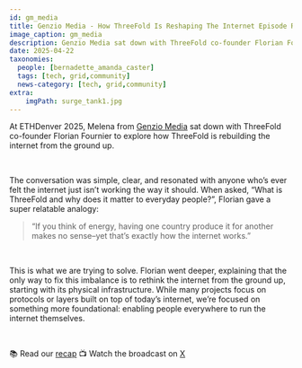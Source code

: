 ```yaml
---
id: gm_media
title: Genzio Media - How ThreeFold Is Reshaping The Internet Episode Recap
image_caption: gm_media
description: Genzio Media sat down with ThreeFold co-founder Florian Fournier to discuss how ThreeFold is rebuilding the internet, in a clear, relatable conversation.
date: 2025-04-22
taxonomies:
  people: [bernadette_amanda_caster]
  tags: [tech, grid,community]
  news-category: [tech, grid,community]
extra:
    imgPath: surge_tank1.jpg
---
```


At ETHDenver 2025, Melena from [Genzio Media](https://www.genzio.co/) sat down with ThreeFold co-founder Florian Fournier to explore how ThreeFold is rebuilding the internet from the ground up.

<br/>

The conversation was simple, clear, and resonated with anyone who’s ever felt the internet just isn’t working the way it should. When asked, “What is ThreeFold and why does it matter to everyday people?”, Florian gave a super relatable analogy:

> “If you think of energy, having one country produce it for another makes no sense–yet that’s exactly how the internet works.”

<br/>

This is what we are trying to solve. Florian went deeper, explaining that the only way to fix this imbalance is to rethink the internet from the ground up, starting with its physical infrastructure. While many projects focus on protocols or layers built on top of today’s internet, we’re focused on something more foundational: enabling people everywhere to run the internet themselves.

<br/>

📚 Read our [recap](https://forum.threefold.io/t/genzio-media-how-threefold-is-reshaping-the-internet/4576)
📺 Watch the broadcast on [X](https://x.com/i/status/1912955296206434675)